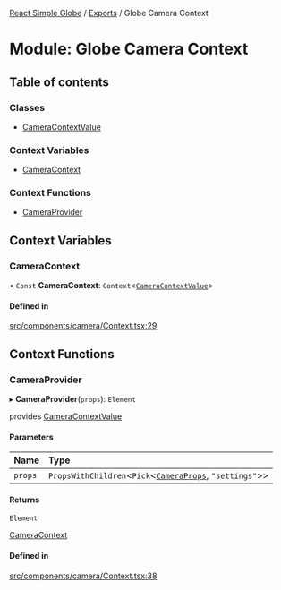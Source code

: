 [React Simple Globe](../README.md) / [Exports](../modules.md) / Globe Camera Context

# Module: Globe Camera Context

## Table of contents

### Classes

- [CameraContextValue](../classes/Globe_Camera_Context.CameraContextValue.md)

### Context Variables

- [CameraContext](Globe_Camera_Context.md#cameracontext)

### Context Functions

- [CameraProvider](Globe_Camera_Context.md#cameraprovider)

## Context Variables

### CameraContext

• `Const` **CameraContext**: `Context`<[`CameraContextValue`](../classes/Globe_Camera_Context.CameraContextValue.md)\>

#### Defined in

[src/components/camera/Context.tsx:29](https://github.com/Gaushao/d3-react-globe/blob/636f719/src/components/camera/Context.tsx#L29)

## Context Functions

### CameraProvider

▸ **CameraProvider**(`props`): `Element`

provides [CameraContextValue](../classes/Globe_Camera_Context.CameraContextValue.md)

#### Parameters

| Name | Type |
| :------ | :------ |
| `props` | `PropsWithChildren`<`Pick`<[`CameraProps`](../classes/Globe_Camera_Classes.CameraProps.md), ``"settings"``\>\> |

#### Returns

`Element`

[CameraContext](Globe_Camera_Context.md#cameracontext)

#### Defined in

[src/components/camera/Context.tsx:38](https://github.com/Gaushao/d3-react-globe/blob/636f719/src/components/camera/Context.tsx#L38)
